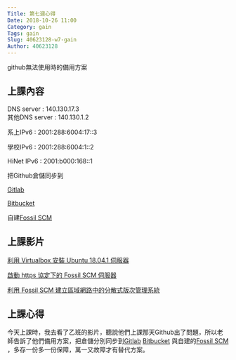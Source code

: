```yaml
---
Title: 第七週心得
Date: 2018-10-26 11:00
Category: gain
Tags: gain
Slug: 40623128-w7-gain
Author: 40623128
---
```


github無法使用時的備用方案

<!-- PELICAN_END_SUMMARY -->

上課內容
----

DNS server : 140.130.17.3     
其他DNS server : 140.130.1.2

系上IPv6 : 2001:288:6004:17::3

學校IPv6 : 2001:288:6004:1::2

HiNet IPv6 : 2001:b000:168::1

把Github倉儲同步到

[Gitlab](https://about.gitlab.com/pricing/#gitlab-com)

[Bitbucket](https://bitbucket.org/product/pricing)

自建[Fossil SCM](https://about.gitlab.com/pricing/#gitlab-com)

上課影片
----

[利用 Virtualbox 安裝 Ubuntu 18.04.1 伺服器](https://www.youtube.com/watch?v=JA75HIMhIgk)

[啟動 https 協定下的 Fossil SCM 伺服器](https://www.youtube.com/watch?v=nju615KXghM)

[利用 Fossil SCM 建立區域網路中的分散式版次管理系統](https://www.youtube.com/watch?v=hCyeqgfh02w)



上課心得
----

今天上課時，我去看了乙班的影片，聽說他們上課那天Github出了問題，所以老師告訴了他們備用方案，把倉儲分別同步到[Gitlab](https://about.gitlab.com/pricing/#gitlab-com)
[Bitbucket](https://bitbucket.org/product/pricing)
與自建的[Fossil SCM](https://about.gitlab.com/pricing/#gitlab-com)
，多存一份多一份保障，萬一又故障才有替代方案。





